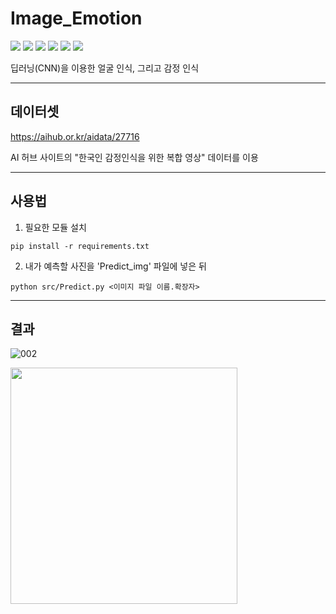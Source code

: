 **Image_Emotion**
===


<img src="https://img.shields.io/badge/Python-green?style=plastic&logo=Python&logoColor=#3776AB"/> <img src="https://img.shields.io/badge/Jupyter-inactive?style=plastic&logo=Jupyter&logoColor=#F37626"/>
<img src="https://img.shields.io/badge/NumPy-important?style=plastic&logo=NumPy&logoColor=#013243"/>
<img src="https://img.shields.io/badge/Keras-yellow?style=plastic&logo=Keras&logoColor=#D00000"/>
<img src="https://img.shields.io/badge/Tensorflow-blue?style=plastic&logo=TensorFlow&logoColor=#FF6F00"/>
<img src="https://img.shields.io/badge/OpenCV-red?style=plastic&logo=OpenCV&logoColor=#5C3EE8"/>

딥러닝(CNN)을 이용한 얼굴 인식, 그리고 감정 인식

---

데이터셋
---
https://aihub.or.kr/aidata/27716

AI 허브 사이트의 "한국인 감정인식을 위한 복합 영상" 데이터를 이용

---

사용법
---
1. 필요한 모듈 설치
~~~
pip install -r requirements.txt
~~~
2. 내가 예측할 사진을 'Predict_img' 파일에 넣은 뒤
~~~
python src/Predict.py <이미지 파일 이름.확장자>
~~~

---


결과
---
![002](https://user-images.githubusercontent.com/41771983/162376107-ef0d0de9-a724-44be-82be-a4c4094c60e3.png)

<img src="https://user-images.githubusercontent.com/41771983/162376003-e76ae48c-e80e-4817-9217-3e56c31388f7.png"  width="363" height="378">

